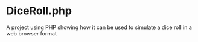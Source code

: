 # DiceRoll.php
A project using PHP showing how it can be used to simulate a dice roll in a web browser format
